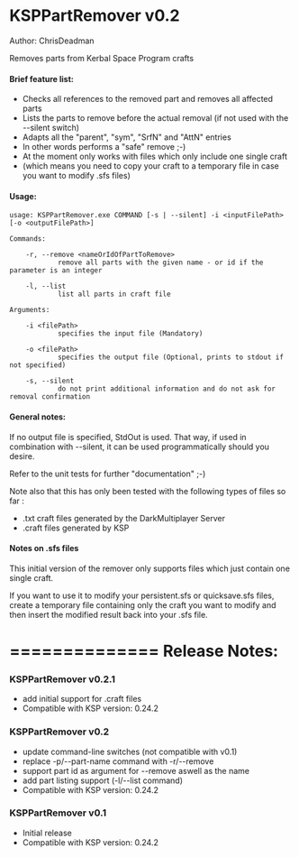 KSPPartRemover v0.2
======================
Author: ChrisDeadman

Removes parts from Kerbal Space Program crafts

#### Brief feature list:
* Checks all references to the removed part and removes all affected parts
* Lists the parts to remove before the actual removal (if not used with the --silent switch)
* Adapts all the "parent", "sym", "SrfN" and "AttN" entries
* In other words performs a "safe" remove ;-)
* At the moment only works with files which only include one single craft
* (which means you need to copy your craft to a temporary file in case you want to modify .sfs files)

#### Usage:
```
usage: KSPPartRemover.exe COMMAND [-s | --silent] -i <inputFilePath> [-o <outputFilePath>]

Commands:

	-r, --remove <nameOrIdOfPartToRemove>
			remove all parts with the given name - or id if the parameter is an integer

	-l, --list
			list all parts in craft file

Arguments:

	-i <filePath>
			specifies the input file (Mandatory)
			
	-o <filePath>
			specifies the output file (Optional, prints to stdout if not specified)
			
	-s, --silent
			do not print additional information and do not ask for removal confirmation
```

#### General notes:

If no output file is specified, StdOut is used.
That way, if used in combination with --silent, it can be used programmatically should you desire.

Refer to the unit tests for further "documentation" ;-)

Note also that this has only been tested with the following types of files so far :
* .txt craft files generated by the DarkMultiplayer Server
* .craft files generated by KSP

#### Notes on .sfs files
This initial version of the remover only supports files which just contain one single craft.

If you want to use it to modify your persistent.sfs or quicksave.sfs files, create a temporary file containing only the craft
you want to modify and then insert the modified result back into your .sfs file.

==============
Release Notes:
===============

### KSPPartRemover v0.2.1
* add initial support for .craft files
* Compatible with KSP version: 0.24.2

### KSPPartRemover v0.2
* update command-line switches (not compatible with v0.1)
* replace -p/--part-name command with -r/--remove
* support part id as argument for --remove aswell as the name
* add part listing support (-l/--list command)
* Compatible with KSP version: 0.24.2

### KSPPartRemover v0.1
* Initial release
* Compatible with KSP version: 0.24.2
